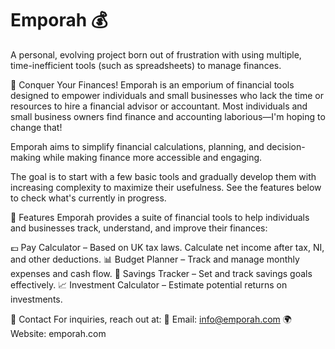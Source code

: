 # Emporah 💰
A personal, evolving project born out of frustration with using multiple, time-inefficient tools (such as spreadsheets) to manage finances.

🚀 Conquer Your Finances!
Emporah is an emporium of financial tools designed to empower individuals and small businesses who lack the time or resources to hire a financial advisor or accountant. Most individuals and small business owners find finance and accounting laborious—I'm hoping to change that!

Emporah aims to simplify financial calculations, planning, and decision-making while making finance more accessible and engaging.

The goal is to start with a few basic tools and gradually develop them with increasing complexity to maximize their usefulness. See the features below to check what's currently in progress.

🔹 Features
Emporah provides a suite of financial tools to help individuals and businesses track, understand, and improve their finances:

💷 Pay Calculator – Based on UK tax laws. Calculate net income after tax, NI, and other deductions.
📊 Budget Planner – Track and manage monthly expenses and cash flow.
🐖 Savings Tracker – Set and track savings goals effectively.
📈 Investment Calculator – Estimate potential returns on investments.

📧 Contact
For inquiries, reach out at:
📩 Email: info@emporah.com
🌍 Website: emporah.com